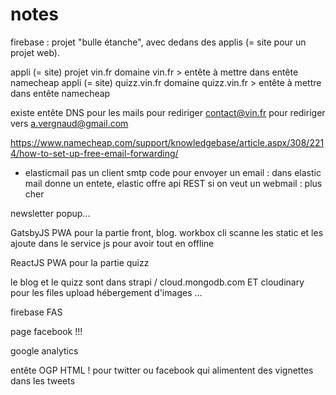 # notes

firebase : projet "bulle étanche", avec dedans des applis (= site pour un projet web).

appli (= site) projet vin.fr
	domaine vin.fr
		> entête à mettre dans entête namecheap
appli (= site) quizz.vin.fr
	domaine quizz.vin.fr
		> entête à mettre dans entête namecheap

existe entête DNS pour les mails pour rediriger contact@vin.fr pour rediriger vers a.vergnaud@gmail.com

https://www.namecheap.com/support/knowledgebase/article.aspx/308/2214/how-to-set-up-free-email-forwarding/

+ elasticmail
pas un client smtp
code pour envoyer un email : dans elastic mail donne un entete, elastic offre api REST
si on veut un webmail : plus cher

newsletter popup...

GatsbyJS PWA pour la partie front, blog. workbox cli scanne les static et les ajoute dans le service js pour avoir tout en offline

ReactJS PWA pour la partie quizz

le blog et le quizz sont dans strapi / cloud.mongodb.com ET cloudinary pour les files upload
hébergement d'images ...

firebase FAS

page facebook !!!

google analytics

entête OGP <head> HTML ! pour twitter ou facebook qui alimentent des vignettes dans les tweets

